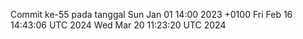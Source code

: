 Commit ke-55 pada tanggal Sun Jan 01 14:00 2023 +0100
Fri Feb 16 14:43:06 UTC 2024
Wed Mar 20 11:23:20 UTC 2024
